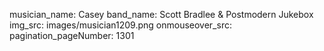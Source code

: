 musician_name: Casey
band_name: Scott Bradlee &amp; Postmodern Jukebox
img_src: images/musician1209.png
onmouseover_src: 
pagination_pageNumber: 1301